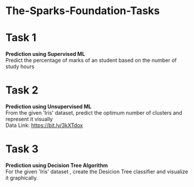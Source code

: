 # The-Sparks-Foundation-Tasks

# Task 1
**Prediction using Supervised ML**<br>
Predict the percentage of marks of an student based on the number of study hours

# Task 2
**Prediction using Unsupervised ML**<br>
From the given 'Iris' dataset, predict the optimum number of clusters and represent it visually<br>
Data Link: https://bit.ly/3kXTdox

# Task 3
**Prediction using Decision Tree Algorithm**<br>
For the given 'Iris' dataset , create the Desicion Tree classifier and visualize it graphically.
